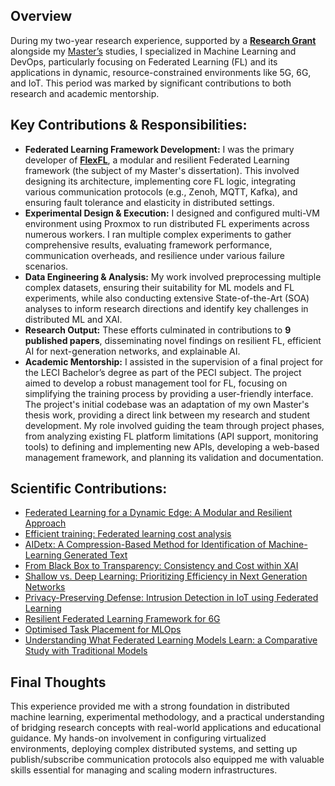 ## Overview

During my two-year research experience, supported by a [**Research Grant**](/recognition/researchgrant2023) alongside my [Master’s](/recognition/masters) studies, I specialized in Machine Learning and DevOps, particularly focusing on Federated Learning (FL) and its applications in dynamic, resource-constrained environments like 5G, 6G, and IoT. This period was marked by significant contributions to both research and academic mentorship.

## Key Contributions & Responsibilities:

*   **Federated Learning Framework Development:** I was the primary developer of [**FlexFL**](/projects/flexfl), a modular and resilient Federated Learning framework (the subject of my Master's dissertation). This involved designing its architecture, implementing core FL logic, integrating various communication protocols (e.g., Zenoh, MQTT, Kafka), and ensuring fault tolerance and elasticity in distributed settings.
*   **Experimental Design & Execution:** I designed and configured multi-VM environment using Proxmox to run distributed FL experiments across numerous workers. I ran multiple complex experiments to gather comprehensive results, evaluating framework performance, communication overheads, and resilience under various failure scenarios.
*   **Data Engineering & Analysis:** My work involved preprocessing multiple complex datasets, ensuring their suitability for ML models and FL experiments, while also conducting extensive State-of-the-Art (SOA) analyses to inform research directions and identify key challenges in distributed ML and XAI.
*   **Research Output:** These efforts culminated in contributions to **9 published papers**, disseminating novel findings on resilient FL, efficient AI for next-generation networks, and explainable AI.
*   **Academic Mentorship:** I assisted in the supervision of a final project for the LECI Bachelor’s degree as part of the PECI subject. The project aimed to develop a robust management tool for FL, focusing on simplifying the training process by providing a user-friendly interface. The project's initial codebase was an adaptation of my own Master's thesis work, providing a direct link between my research and student development. My role involved guiding the team through project phases, from analyzing existing FL platform limitations (API support, monitoring tools) to defining and implementing new APIs, developing a web-based management framework, and planning its validation and documentation.

## Scientific Contributions:

- [Federated Learning for a Dynamic Edge: A Modular and Resilient Approach](/papers/sensors2025)
- [Efficient training: Federated learning cost analysis](/papers/bigdata2025)
- [AIDetx: A Compression-Based Method for Identification of Machine-Learning Generated Text](/papers/dcc2025)
- [From Black Box to Transparency: Consistency and Cost within XAI](/papers/globecom2024)
- [Shallow vs. Deep Learning: Prioritizing Efficiency in Next Generation Networks](/papers/ficloud2024)
- [Privacy-Preserving Defense: Intrusion Detection in IoT using Federated Learning](/papers/melecon2024)
- [Resilient Federated Learning Framework for 6G](/papers/icctfl2025)
- [Optimised Task Placement for MLOps](/papers/icctmlops2025)
- [Understanding What Federated Learning Models Learn: a Comparative Study with Traditional Models](/papers/wimob2025)

## Final Thoughts

This experience provided me with a strong foundation in distributed machine learning, experimental methodology, and a practical understanding of bridging research concepts with real-world applications and educational guidance. My hands-on involvement in configuring virtualized environments, deploying complex distributed systems, and setting up publish/subscribe communication protocols also equipped me with valuable skills essential for managing and scaling modern infrastructures.